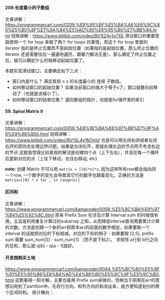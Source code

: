 #### 209.长度最小的子数组
文章讲解：https://programmercarl.com/0209.%E9%95%BF%E5%BA%A6%E6%9C%80%E5%B0%8F%E7%9A%84%E5%AD%90%E6%95%B0%E7%BB%84.html
视频讲解：https://www.bilibili.com/video/BV1tZ4y1q7XE
滑动窗口的重要思路使用一个 for loop 来做了两个 for loops 的事情，而这个 for loop 里面的 iterator 指的是终止位置而不是起始位置（如果指的是起始位置，那么终止位置的 iterator 还是需要往后一遍遍地遍历，跟暴力解法无差）。那么确定了终止位置之后，就可以确定什么时候移动起始位置了。

本题实现滑动窗口，主要确定如下三点：
- 窗口内是什么？ 满足其和 ≥ s 的长度最小的 连续 子数组。
- 如何移动窗口的起始位置？ 如果当前窗口的值大于等于s了，窗口就要向前移动了（也就是该缩小了）。
- 如何移动窗口的结束位置？ 遍历数组的指针，也就是for循环里的索引
  

#### 59. Spiral Matrix II
文章讲解：https://programmercarl.com/0059.%E8%9E%BA%E6%97%8B%E7%9F%A9%E9%98%B5II.html
视频讲解：https://www.bilibili.com/video/BV1SL4y1N7mV/
也是可以用左闭右闭或者左闭右开的原则去处理边界问题。如果是左闭右开，那就处理左边的节点而不考虑右边的节点
这题我觉得比较直观的解法是创建四个点（上下左右），并且在每一个循环后更新对应的点（上往下移动，左往右移动, etc)

**note**: 创建 Matrix 不可以用 `matrix = [[0]*n]*n`, 因为这样所有row都会指向同一个row, 一个数字的变化会导致其它行的数字也跟着变化。正确的方法是 `matrix=[[0] * n for _ in range(n)]`

#### 区间和
文章讲解：https://www.programmercarl.com/kamacoder/0058.%E5%8C%BA%E9%97%B4%E5%92%8C.html
原来 Prefix Sum 在涉及计算 Interval sum 的时候很有用。主旨是利用重复计算过的subarray 之和，从而降低interval查询需要累计计算的次数。方法是创建一个新的arr把原本arr的前面的数字相加，如果要取一个 interval 的话就把对应的下标相减。对应的下标的例子：如果要取 [2,5], prefix sum 需要 sum_num[5] - sum_num[1] （而不是下标2）。 求矩阵 a行到 b行之间的总和，那么就 q[b] - q[a - 1]就好。

#### 开发商购买土地
https://www.programmercarl.com/kamacoder/0044.%E5%BC%80%E5%8F%91%E5%95%86%E8%B4%AD%E4%B9%B0%E5%9C%9F%E5%9C%B0.html
这题看得一知半解，主要也是用 Prefix sum来做的，但相当于把用在arr的思想沿用到了partition中。先将行方向，和列方向的和求出来，就方便知道划分的两个区间的和。
统计横向：
